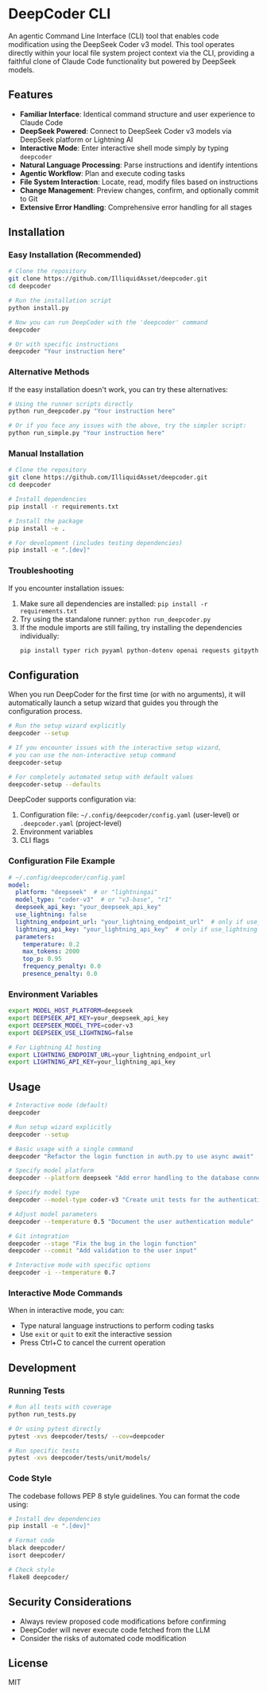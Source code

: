 # DeepCoder CLI

An agentic Command Line Interface (CLI) tool that enables code modification using the DeepSeek Coder v3 model. This tool operates directly within your local file system project context via the CLI, providing a faithful clone of Claude Code functionality but powered by DeepSeek models.

## Features

- **Familiar Interface**: Identical command structure and user experience to Claude Code 
- **DeepSeek Powered**: Connect to DeepSeek Coder v3 models via DeepSeek platform or Lightning AI
- **Interactive Mode**: Enter interactive shell mode simply by typing `deepcoder`
- **Natural Language Processing**: Parse instructions and identify intentions
- **Agentic Workflow**: Plan and execute coding tasks
- **File System Interaction**: Locate, read, modify files based on instructions
- **Change Management**: Preview changes, confirm, and optionally commit to Git
- **Extensive Error Handling**: Comprehensive error handling for all stages

## Installation

### Easy Installation (Recommended)

```bash
# Clone the repository
git clone https://github.com/IlliquidAsset/deepcoder.git
cd deepcoder

# Run the installation script 
python install.py

# Now you can run DeepCoder with the 'deepcoder' command
deepcoder

# Or with specific instructions
deepcoder "Your instruction here"
```

### Alternative Methods

If the easy installation doesn't work, you can try these alternatives:

```bash
# Using the runner scripts directly
python run_deepcoder.py "Your instruction here"

# Or if you face any issues with the above, try the simpler script:
python run_simple.py "Your instruction here"
```

### Manual Installation

```bash
# Clone the repository
git clone https://github.com/IlliquidAsset/deepcoder.git
cd deepcoder

# Install dependencies
pip install -r requirements.txt

# Install the package
pip install -e .

# For development (includes testing dependencies)
pip install -e ".[dev]"
```

### Troubleshooting

If you encounter installation issues:

1. Make sure all dependencies are installed: `pip install -r requirements.txt`
2. Try using the standalone runner: `python run_deepcoder.py`
3. If the module imports are still failing, try installing the dependencies individually:
   ```bash
   pip install typer rich pyyaml python-dotenv openai requests gitpython aiohttp
   ```

## Configuration

When you run DeepCoder for the first time (or with no arguments), it will automatically launch a setup wizard that guides you through the configuration process.

```bash
# Run the setup wizard explicitly
deepcoder --setup

# If you encounter issues with the interactive setup wizard,
# you can use the non-interactive setup command
deepcoder-setup

# For completely automated setup with default values
deepcoder-setup --defaults
```

DeepCoder supports configuration via:

1. Configuration file: `~/.config/deepcoder/config.yaml` (user-level) or `.deepcoder.yaml` (project-level)
2. Environment variables
3. CLI flags

### Configuration File Example

```yaml
# ~/.config/deepcoder/config.yaml
model:
  platform: "deepseek"  # or "lightningai"
  model_type: "coder-v3"  # or "v3-base", "r1"
  deepseek_api_key: "your_deepseek_api_key"
  use_lightning: false
  lightning_endpoint_url: "your_lightning_endpoint_url"  # only if use_lightning is true
  lightning_api_key: "your_lightning_api_key"  # only if use_lightning is true
  parameters:
    temperature: 0.2
    max_tokens: 2000
    top_p: 0.95
    frequency_penalty: 0.0
    presence_penalty: 0.0
```

### Environment Variables

```bash
export MODEL_HOST_PLATFORM=deepseek
export DEEPSEEK_API_KEY=your_deepseek_api_key
export DEEPSEEK_MODEL_TYPE=coder-v3
export DEEPSEEK_USE_LIGHTNING=false

# For Lightning AI hosting
export LIGHTNING_ENDPOINT_URL=your_lightning_endpoint_url
export LIGHTNING_API_KEY=your_lightning_api_key
```

## Usage

```bash
# Interactive mode (default)
deepcoder

# Run setup wizard explicitly
deepcoder --setup

# Basic usage with a single command
deepcoder "Refactor the login function in auth.py to use async await"

# Specify model platform
deepcoder --platform deepseek "Add error handling to the database connection in db.py"

# Specify model type
deepcoder --model-type coder-v3 "Create unit tests for the authentication module"

# Adjust model parameters
deepcoder --temperature 0.5 "Document the user authentication module"

# Git integration
deepcoder --stage "Fix the bug in the login function"
deepcoder --commit "Add validation to the user input"

# Interactive mode with specific options
deepcoder -i --temperature 0.7
```

### Interactive Mode Commands

When in interactive mode, you can:

- Type natural language instructions to perform coding tasks
- Use `exit` or `quit` to exit the interactive session
- Press Ctrl+C to cancel the current operation

## Development

### Running Tests

```bash
# Run all tests with coverage
python run_tests.py

# Or using pytest directly
pytest -xvs deepcoder/tests/ --cov=deepcoder

# Run specific tests
pytest -xvs deepcoder/tests/unit/models/
```

### Code Style

The codebase follows PEP 8 style guidelines. You can format the code using:

```bash
# Install dev dependencies
pip install -e ".[dev]"

# Format code
black deepcoder/
isort deepcoder/

# Check style
flake8 deepcoder/
```

## Security Considerations

- Always review proposed code modifications before confirming
- DeepCoder will never execute code fetched from the LLM
- Consider the risks of automated code modification

## License

MIT